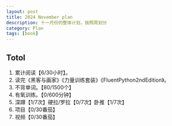 ```yaml
---
layout: post
title: 2024 November plan
description: 十一月份的整体计划，按照周划分
category: Plan
tags: [book]
---
```


## Totol

1. 累计阅读【6/30小时】。
2. 读完《黑客与画家》《力量训练套装》《FluentPython2ndEdition》。
3. 不背单词。【80/1500个】
4. 有氧训练。【0/600分钟】
5. 深蹲【1/7次】硬拉/罗拉【0/7次】卧推【1/7次】
6. 项目【0/30番茄】
7. 视频【0/30番茄】
